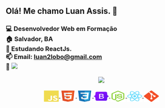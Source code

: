 ## Olá! Me chamo Luan Assis. 👋 <br> <h3>💻 Desenvolvedor Web em Formação <br> :house: Salvador, BA <br> 🌱 Estudando ReactJs. <br> 📫 Email: luan2lobo@gmail.com <br>🚩 <a href="https://www.linkedin.com/in/luan-assis/" target="_blank"><img src="https://img.shields.io/badge/-LinkedIn-%230077B5?style=for-the-badge&logo=linkedin&logoColor=white" target="_blank"></a> </h3><div align="center"> <a href="https://github.com/lluanassis"> <img height="180em" src="https://github-readme-stats.vercel.app/api/top-langs/?username=lluanassis&layout=compact&langs_count=7&theme=dark"/> 
<div>
</div> 
  <div style="display: inline_block"><br> <img align="center" height="30" width="40" src="https://raw.githubusercontent.com/devicons/devicon/master/icons/javascript/javascript-plain.svg"> <img align="center" height="30" width="40" src="https://raw.githubusercontent.com/devicons/devicon/master/icons/html5/html5-original.svg"> <img align="center" height="30" width="40" src="https://raw.githubusercontent.com/devicons/devicon/master/icons/css3/css3-original.svg"> <img align="center" height="30" width="40" src="https://raw.githubusercontent.com/devicons/devicon/master/icons/bootstrap/bootstrap-original.svg"> <img align="center" height="30" width="40" src="https://raw.githubusercontent.com/devicons/devicon/master/icons/nodejs/nodejs-original.svg"> <img align="center" height="30" width="40" src="https://raw.githubusercontent.com/devicons/devicon/master/icons/react/react-original.svg"> <img align="center" height="30" width="40" src="https://raw.githubusercontent.com/devicons/devicon/master/icons/git/git-original.svg"> </div> <br> <div> <a href = "mailto:luan2lobo@gmail.com">
</div>
